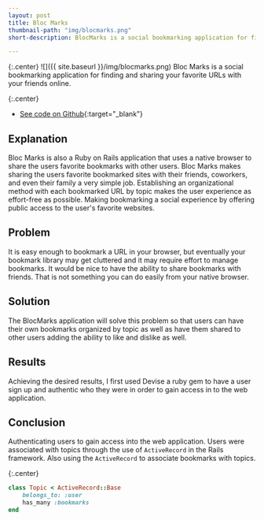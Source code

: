 ```yaml
---
layout: post
title: Bloc Marks
thumbnail-path: "img/blocmarks.png"
short-description: BlocMarks is a social bookmarking application for finding and sharing your favorite URLs with your friends online.

---
```


{:.center}
![]({{ site.baseurl }}/img/blocmarks.png)
Bloc Marks is a social bookmarking application for finding and sharing your favorite URLs with your friends online.

{:.center}
* [See code on Github](https://github.com/mikeMedis/blocmarks){:target="_blank"}

## Explanation

Bloc Marks is also a Ruby on Rails application that uses a native browser to share the users favorite bookmarks with other users. Bloc Marks makes sharing the users favorite bookmarked sites with their friends, coworkers, and even their family a very simple job. Establishing an organizational method with each bookmarked URL by topic makes the user experience as effort-free as possible. Making bookmarking a social experience by offering public access to the user's favorite websites.

## Problem

It is easy enough to bookmark a URL in your browser, but eventually your bookmark library may get cluttered and it may require effort to manage bookmarks. It would be nice to have the ability to share bookmarks with friends. That is not something you can do easily from your native browser.

## Solution

The BlocMarks application will solve this problem so that users can have their own bookmarks organized by topic as well as have them shared to other users adding the ability to like and dislike as well.

## Results

Achieving the desired results, I first used Devise a ruby gem to have a user sign up and authentic who they were in order to gain access in to the web application.

## Conclusion

Authenticating users to gain access into the web application. Users were associated with topics through the use of ```ActiveRecord``` in the Rails framework. Also using the ```ActiveRecord``` to associate bookmarks with topics.

{:.center}
``` ruby
class Topic < ActiveRecord::Base
	belongs_to: :user
	has_many :bookmarks
end
```
